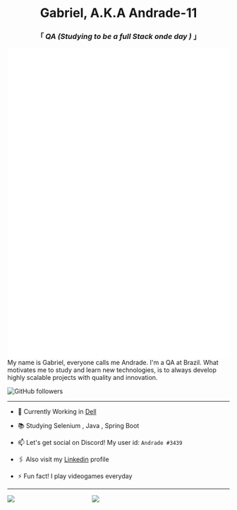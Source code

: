 <div align="center" justify="center">
 
<h1>Gabriel, A.K.A Andrade-11</h1>
<h3> 「  <em>QA (Studying to be a full Stack onde day )</em>  」 </h3>

</div>

<img align="left" alt="Metrics" src="https://github.com/Andrade-11/Andrade-11/blob/main/github-metrics.svg" />

<p align="left" >
My name is Gabriel, everyone calls me Andrade. I'm a QA at Brazil. What motivates me to study and learn new technologies, is to always develop highly scalable projects with quality and innovation.
<br/>
</p>

<img alt="GitHub followers" src="https://img.shields.io/github/followers/Andrade-11?style=social">

---

- 🔭 Currently Working in [Dell]([https://maisaedu.com.br/](https://www.dell.com/pt-br))

- 📚 Studying Selenium , Java , Spring Boot

- 📫 Let's get social on Discord! My user id: `Andrade #3439`

- 🖇️ Also visit my [Linkedin](https://www.linkedin.com/in/gabrieldiasdeandrade/) profile

- ⚡ Fun fact! I play videogames everyday

---

<img align="left" width="38%" src="https://github-readme-stats.vercel.app/api?username=Andrade-11&count_private=true&show_icons=true&theme=tokyonight" />
<img align="left" width="38%" src="https://github-readme-stats.vercel.app/api/top-langs/?username=Andrade-11&theme=tokyonight&layout=compact"

<!-- If you're using "main" as default branch
![Metrics](https://github.com/Andrade-11/Andrade-11/blob/main/github-metrics.svg)
-->
